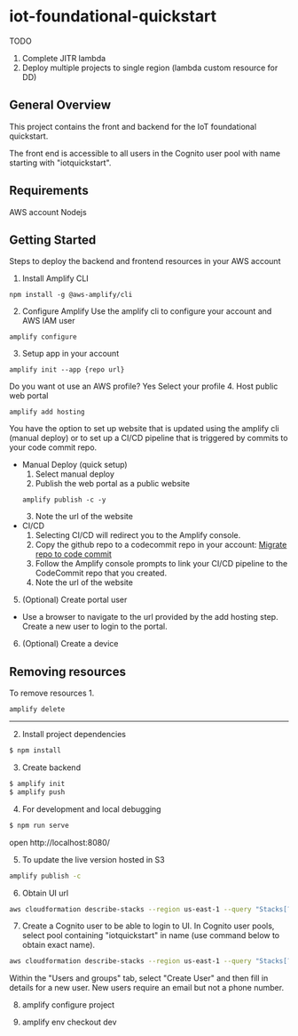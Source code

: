 # iot-foundational-quickstart

TODO 
1) Complete JITR lambda
2) Deploy multiple projects to single region (lambda custom resource for DD)

## General Overview
This project contains the front and backend for the IoT foundational quickstart.

The front end is accessible to all users in the Cognito user pool with name starting with "iotquickstart".

## Requirements
AWS account
Nodejs

## Getting Started
Steps to deploy the backend and frontend resources in your AWS account

1. Install Amplify CLI
```
npm install -g @aws-amplify/cli
```
2. Configure Amplify
Use the amplify cli to configure your account and AWS IAM user
```
amplify configure
```
3. Setup app in your account
```
amplify init --app {repo url}
```
Do you want ot use an AWS profile? Yes
Select your profile
4. Host public web portal
```
amplify add hosting
```
You have the option to set up website that is updated using the amplify cli (manual deploy) or to set up a CI/CD pipeline that is triggered by commits to your code commit repo.
* Manual Deploy (quick setup)
    1. Select manual deploy
    2. Publish the web portal as a public website 
    ```
    amplify publish -c -y
    ```
    3. Note the url of the website
* CI/CD
    1. Selecting CI/CD will redirect you to the Amplify console.
    2. Copy the github repo to a codecommit repo in your account: [Migrate repo to code commit](https://docs.aws.amazon.com/codecommit/latest/userguide/how-to-migrate-repository-existing.html) 
    3. Follow the Amplify console prompts to link your CI/CD pipeline to the CodeCommit repo that you created. 
    4. Note the url of the website
5. (Optional) Create portal user
* Use a browser to navigate to the url provided by the add hosting step. Create a new user to login to the portal.

6. (Optional) Create a device


## Removing resources
To remove resources
1. 
```
amplify delete
```



___________________________________________
2. Install project dependencies

```bash
$ npm install
```

3. Create backend

```bash
$ amplify init
$ amplify push
```

4. For development and local debugging

```bash
$ npm run serve
```

open http://localhost:8080/

5. To update the live version hosted in S3
```bash
amplify publish -c 
```

6. Obtain UI url
```bash
aws cloudformation describe-stacks --region us-east-1 --query "Stacks[?contains(StackName,'-hostingS3AndCloudFront-')].Outputs | [0][?OutputKey=='WebsiteURL'] | [0].OutputValue"
```

7. Create a Cognito user to be able to login to UI. In Cognito user pools, select pool containing "iotquickstart" in name (use command below to obtain exact name).

```bash
aws cloudformation describe-stacks --region us-east-1 --query "Stacks[?contains(StackName,'-iotquickstart')].Outputs | [0][?OutputKey=='IdentityPoolName'] | [0].OutputValue"
```

Within the "Users and groups" tab, select "Create User" and then fill in details for a new user. New users require an email but not a phone number.

8. amplify configure project

9. amplify env checkout dev